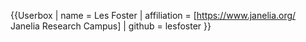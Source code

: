 {{Userbox
| name = Les Foster
| affiliation = [https://www.janelia.org/ Janelia Research Campus]
| github = lesfoster
}}
